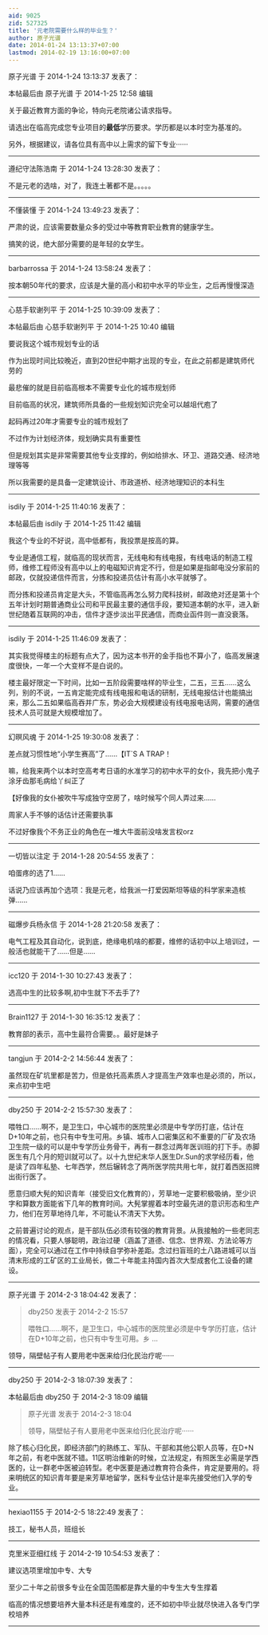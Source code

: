 ```yaml
---
aid: 9025
zid: 527325
title: '元老院需要什么样的毕业生？'
author: 原子光谱
date: 2014-01-24 13:13:37+07:00
lastmod: 2014-02-19 13:16:00+07:00
---
```


原子光谱 于 2014-1-24 13:13:37 发表了：

本帖最后由 原子光谱 于 2014-1-25 12:58 编辑 

关于最近教育方面的争论，特向元老院诸公请求指导。

请选出在临高完成您专业项目的**最低**学历要求。学历都是以本时空为基准的。

另外，根据建议，请各位具有高中以上需求的留下专业······

---------

遵纪守法陈浩南 于 2014-1-24 13:28:30 发表了：

不是元老的选啥，对了，我连土著都不是。。。。。

---------

不懂装懂 于 2014-1-24 13:49:23 发表了：

严肃的说，应该需要数量众多的受过中等教育职业教育的健康学生。

搞笑的说，绝大部分需要的是年轻的女学生。

---------

barbarrossa 于 2014-1-24 13:58:24 发表了：

按本朝50年代的要求，应该是大量的高小和初中水平的毕业生，之后再慢慢深造

---------

心慈手软谢列平 于 2014-1-25 10:39:09 发表了：

本帖最后由 心慈手软谢列平 于 2014-1-25 10:40 编辑 

要说我这个城市规划专业的话

作为出现时间比较晚近，直到20世纪中期才出现的专业，在此之前都是建筑师代劳的

最悲催的就是目前临高根本不需要专业化的城市规划师

目前临高的状况，建筑师所具备的一些规划知识完全可以越俎代庖了

起码再过20年才需要专业的城市规划了

不过作为计划经济体，规划确实具有重要性

但是规划其实是非常需要其他专业支撑的，例如给排水、环卫、道路交通、经济地理等等

所以我需要的是具备一定建筑设计、市政道桥、经济地理知识的本科生

---------

isdily 于 2014-1-25 11:40:16 发表了：

本帖最后由 isdily 于 2014-1-25 11:42 编辑 

我这个专业的不好说，高中低都有，我投票是按高的算。

专业是通信工程，就临高的现状而言，无线电和有线电报，有线电话的制造工程师，维修工程师没有高中以上的电磁知识肯定不行，但是如果是指邮电没分家前的邮政，仅就投递信件而言，分拣和投递员估计有高小水平就够了。

而分拣和投递员肯定是大头，不管临高再怎么努力爬科技树，邮政绝对还是第十个五年计划时期普通商业公司和平民最主要的通信手段，要知道本朝的水平，进入新世纪随着互联网的冲击，信件才逐步淡出平民通信，而商业函件则一直没衰落。

---------

isdily 于 2014-1-25 11:46:09 发表了：

其实我觉得楼主的标题有点大了，因为这本书开的金手指也不算小了，临高发展速度很快，一年一个大变样不是白说的。

楼主最好限定一下时间，比如一五阶段需要啥样的毕业生，二五，三五……这么列，别的不说，一五肯定能完成有线电报和电话的研制，无线电报估计也能搞出来，那么二五如果临高吞并广东，势必会大规模建设有线电报电话网，需要的通信技术人员可就是大规模增加了。

---------

幻暝风魂 于 2014-1-25 19:30:08 发表了：

差点就习惯性地“小学生赛高”了……【IT\`S A TRAP！

嘛，给我来两个以本时空高考考日语的水准学习的初中水平的女仆，我先把小鬼子涂牙齿那毛病给丫纠正了

【好像我的女仆被吹牛写成独守空房了，啥时候写个同人弄过来……

周家人手不够的话估计还需要执事

不过好像我个不务正业的角色在一堆大牛面前没啥发言权orz

---------

一切皆以注定 于 2014-1-28 20:54:55 发表了：

咱蛋疼的选了1……

话说乃应该再加个选项：我是元老，给我派一打爱因斯坦等级的科学家来造核弹……

---------

磁爆步兵杨永信 于 2014-1-28 21:20:58 发表了：

电气工程及其自动化，说到底，绝缘电机啥的都要，维修的话初中以上培训过，一般活也就能干了……但是……

---------

icc120 于 2014-1-30 10:27:43 发表了：

选高中生的比较多啊,初中生就下不去手了?

---------

Brain1127 于 2014-1-30 16:35:12 发表了：

教育部的表示，高中生最符合需要。。最好是妹子

---------

tangjun 于 2014-2-2 14:56:44 发表了：

虽然现在矿坑里都是苦力，但是依托高素质人才提高生产效率也是必须的，所以，来点初中生吧

---------

dby250 于 2014-2-2 15:57:30 发表了：

喂牲口……啊不，是卫生口，中心城市的医院里必须是中专学历打底，估计在D+10年之前，也只有中专生可用。乡镇、城市人口密集区和不重要的厂矿及农场卫生院一级的可以是中专学历业务骨干，再有一群念过两年医训班的打下手。赤脚医生有几个月的短训就可以了。以十九世纪末华人医生Dr.Sun的求学经历看，他是读了四年私塾、七年西学，然后辗转念了两所医学院共用七年，就打着西医招牌出街行医了。

愿意归顺大髡的知识青年（接受旧文化教育的），芳草地一定要积极吸纳，至少识字和算数方面能省下几年的教育时间。大髡掌握着本时空最先进的意识形态和生产力，他们在芳草地待几年，不可能认不清天下大势。

之前普遍讨论的观点，是干部队伍必须有较强的教育背景。从我接触的一些老同志的情况看，只要人够聪明，政治过硬（涵盖了道德、信念、世界观、方法论等方面），完全可以通过在工作中持续自学弥补差距。念过扫盲班的土八路进城可以当清末形成的工矿区的工业局长，做二十年能主持国内首次大型成套化工设备的建设。

---------

原子光谱 于 2014-2-3 18:04:42 发表了：

> dby250 发表于 2014-2-2 15:57
> 
> 喂牲口……啊不，是卫生口，中心城市的医院里必须是中专学历打底，估计在D+10年之前，也只有中专生可用。乡 ...



领导，隔壁帖子有人要用老中医来给归化民治疗呢······

---------

dby250 于 2014-2-3 18:07:39 发表了：

本帖最后由 dby250 于 2014-2-3 18:09 编辑 


> 
> 原子光谱 发表于 2014-2-3 18:04
> 
> 领导，隔壁帖子有人要用老中医来给归化民治疗呢······



除了核心归化民，即经济部门的熟练工、军队、干部和其他公职人员等，在D+N年之前，有老中医就不错。11区明治维新的时候，立法规定，有照医生必需是学西医的，让一群老中医被迫转型。老中医要是通过教育符合条件，肯定是要用的。将来明统区的知识青年要是来芳草地留学，医科专业估计是率先接受他们入学的专业。

---------

hexiao1155 于 2014-2-5 18:22:49 发表了：

技工，秘书人员，班组长

---------

克里米亚细红线 于 2014-2-19 10:54:53 发表了：

建议选项里增加中专、大专

至少二十年之前很多专业在全国范围都是靠大量的中专生大专生撑着

临高的情况想要培养大量本科还是有难度的，还不如初中毕业就尽快进入各专门学校培养

---------

